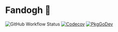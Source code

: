 # Fandogh :chestnut:

![GitHub Workflow Status](https://img.shields.io/github/workflow/status/1995parham/fandogh/ci?label=ci&logo=github&style=flat-square)
[![Codecov](https://img.shields.io/codecov/c/gh/1995parham/fandogh?logo=codecov&style=flat-square)](https://codecov.io/gh/1995parham/fandogh)
[![PkgGoDev](https://pkg.go.dev/badge/github.com/1995parham/fandogh)](https://pkg.go.dev/github.com/1995parham/fandogh)

